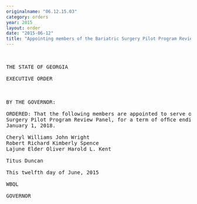 ```yaml
---
originalname: "06.12.15.03"
category: orders
year: 2015
layout: order
date: "2015-06-12"
title: "Appointing members of the Bariatric Surgery Pilot Program Review Panel"
---
```

<pre>
 

THE STATE OF GEORGIA

EXECUTIVE ORDER

 

BY THE GOVERNOR:

ORDERED: That the following members are appointed to serve on the Bariatric
Surgery Pilot Program Review Panel, for a term of ofﬁce ending
January 1, 2018.

Cheryl Williams John Wright
Robert Richard Kimberly Spence
Lajune Elder Oliver Harold L. Kent

Titus Duncan

This twelfth day of June, 2015

WBQL

GOVERNOR

 

 

</pre>
